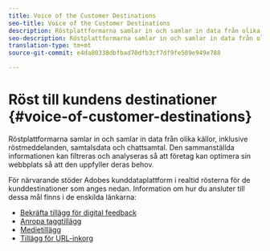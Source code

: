 ```yaml
---
title: Voice of the Customer Destinations
seo-title: Voice of the Customer Destinations
description: Röstplattformarna samlar in och samlar in data från olika källor, inklusive röstmeddelanden, samtalsdata och chattsamtal. Den sammanställda informationen kan filtreras och analyseras så att företag kan optimera sin webbplats så att den uppfyller deras behov.
seo-description: Röstplattformarna samlar in och samlar in data från olika källor, inklusive röstmeddelanden, samtalsdata och chattsamtal. Den sammanställda informationen kan filtreras och analyseras så att företag kan optimera sin webbplats så att den uppfyller deras behov.
translation-type: tm+mt
source-git-commit: e4da80338dbfbad70dfb3cf7df9fe589e949e788

---
```



# Röst till kundens destinationer {#voice-of-customer-destinations}

Röstplattformarna samlar in och samlar in data från olika källor, inklusive röstmeddelanden, samtalsdata och chattsamtal. Den sammanställda informationen kan filtreras och analyseras så att företag kan optimera sin webbplats så att den uppfyller deras behov.

För närvarande stöder Adobes kunddataplattform i realtid rösterna för de kunddestinationer som anges nedan. Information om hur du ansluter till dessa mål finns i de enskilda länkarna:

* [Bekräfta tillägg för digital feedback](confirmit-digital-feedback-extension.md)
* [Anropa taggtillägg](/help/rtcdp/destinations/invoca-extension.md)
* [Medietillägg](medallia-extension.md)
* [Tillägg för URL-inkorg](talkurl-extension.md)
